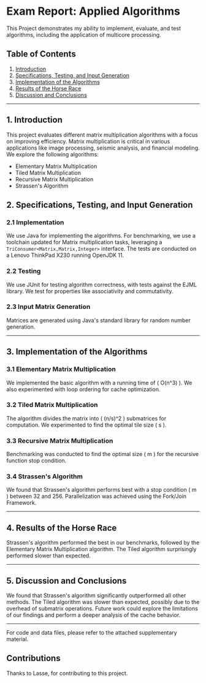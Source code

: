 # Exam Report: Applied Algorithms

This Project demonstrates my ability to implement, evaluate, and test algorithms, including the application of multicore processing.


## Table of Contents
1. [Introduction](#Introduction)
2. [Specifications, Testing, and Input Generation](#Specifications,-Testing,-and-Input-Generation)
3. [Implementation of the Algorithms](#Implementation-of-the-Algorithms)
4. [Results of the Horse Race](#Results-of-the-Horse-Race)
5. [Discussion and Conclusions](#Discussion-and-Conclusions)

---

## 1. Introduction

This project evaluates different matrix multiplication algorithms with a focus on improving efficiency. Matrix multiplication is critical in various applications like image processing, seismic analysis, and financial modeling. We explore the following algorithms:
- Elementary Matrix Multiplication
- Tiled Matrix Multiplication
- Recursive Matrix Multiplication
- Strassen's Algorithm

## 2. Specifications, Testing, and Input Generation

### 2.1 Implementation

We use Java for implementing the algorithms. For benchmarking, we use a toolchain updated for Matrix multiplication tasks, leveraging a `TriConsumer<Matrix,Matrix,Integer>` interface. The tests are conducted on a Lenovo ThinkPad X230 running OpenJDK 11.

### 2.2 Testing

We use JUnit for testing algorithm correctness, with tests against the EJML library. We test for properties like associativity and commutativity.

### 2.3 Input Matrix Generation

Matrices are generated using Java's standard library for random number generation.

---

## 3. Implementation of the Algorithms

### 3.1 Elementary Matrix Multiplication

We implemented the basic algorithm with a running time of \( O(n^3) \). We also experimented with loop ordering for cache optimization.

### 3.2 Tiled Matrix Multiplication

The algorithm divides the matrix into \( (n/s)^2 \) submatrices for computation. We experimented to find the optimal tile size \( s \).

### 3.3 Recursive Matrix Multiplication

Benchmarking was conducted to find the optimal size \( m \) for the recursive function stop condition.

### 3.4 Strassen's Algorithm

We found that Strassen's algorithm performs best with a stop condition \( m \) between 32 and 256. Parallelization was achieved using the Fork/Join Framework.

---

## 4. Results of the Horse Race

Strassen's algorithm performed the best in our benchmarks, followed by the Elementary Matrix Multiplication algorithm. The Tiled algorithm surprisingly performed slower than expected.

---

## 5. Discussion and Conclusions

We found that Strassen's algorithm significantly outperformed all other methods. The Tiled algorithm was slower than expected, possibly due to the overhead of submatrix operations. Future work could explore the limitations of our findings and perform a deeper analysis of the cache behavior.

---

For code and data files, please refer to the attached supplementary material.

## Contributions
Thanks to Lasse, for contributing to this project.


